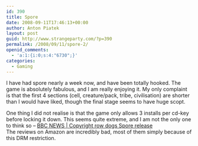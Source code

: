 ```yaml
---
id: 390
title: Spore
date: 2008-09-11T17:46:13+00:00
author: Anton Piatek
layout: post
guid: http://www.strangeparty.com/?p=390
permalink: /2008/09/11/spore-2/
openid_comments:
  - 'a:1:{i:0;s:4:"6730";}'
categories:
  - Gaming
---
```

I have had spore nearly a week now, and have been totally hooked. The game is absolutely fabulous, and I am really enjoying it. My only complaint is that the first 4 sections (cell, creature/pack, tribe, civilisation) are shorter than I would have liked, though the final stage seems to have huge scopt.

One thing I did not realise is that the game only allows 3 installs per cd-key before locking it down. This seems quite extreme, and I am not the only one to think so &#8211; [BBC NEWS | Copyright row dogs Spore release](http://news.bbc.co.uk/1/hi/technology/7604405.stm)  
The reviews on Amazon are incredibly bad, most of them simply because of this DRM restriction.